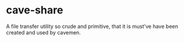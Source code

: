 # cave-share
A file transfer utility so crude and primitive, that it is must've have been created and used by cavemen.
